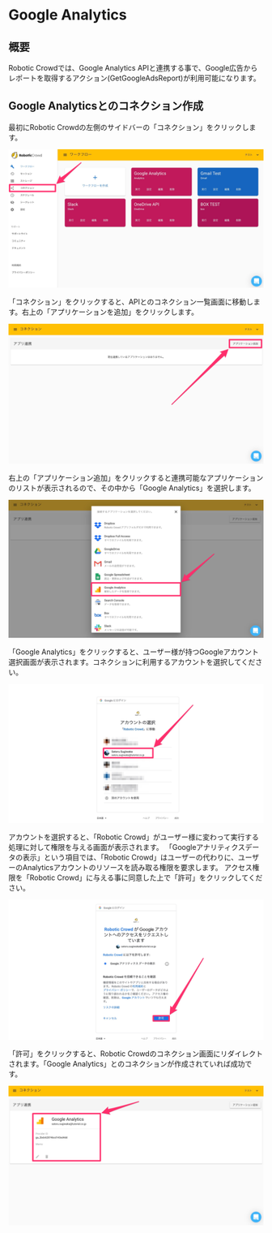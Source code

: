 # Google Analytics

## 概要

Robotic Crowdでは、Google Analytics APIと連携する事で、Google広告からレポートを取得するアクション\(GetGoogleAdsReport\)が利用可能になります。

## Google Analyticsとのコネクション作成

最初にRobotic Crowdの左側のサイドバーの「コネクション」をクリックします。

![](../.gitbook/assets/connection_click.png)

「コネクション」をクリックすると、APIとのコネクション一覧画面に移動します。右上の「アプリケーションを追加」をクリックします。

![](../.gitbook/assets/connection_ui.png)

右上の「アプリケーション追加」をクリックすると連携可能なアプリケーションのリストが表示されるので、その中から「Google Analytics」を選択します。

![](../.gitbook/assets/connection_list_analytics.png)

「Google Analytics」をクリックすると、ユーザー様が持つGoogleアカウント選択画面が表示されます。コネクションに利用するアカウントを選択してください。

![](../.gitbook/assets/google_account.png)

アカウントを選択すると、「Robotic Crowd」がユーザー様に変わって実行する処理に対して権限を与える画面が表示されます。 「Googleアナリティクスデータの表示」という項目では、「Robotic Crowd」はユーザーの代わりに、ユーザーのAnalyticsアカウントのリソースを読み取る権限を要求します。 アクセス権限を「Robotic Crowd」に与える事に同意した上で「許可」をクリックしてください。

![](../.gitbook/assets/analytics_integration.png)

「許可」をクリックすると、Robotic Crowdのコネクション画面にリダイレクトされます。「Google Analytics」とのコネクションが作成されていれば成功です。

![](../.gitbook/assets/set_analytics.png)

